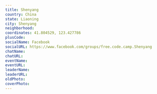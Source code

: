 ```yaml
---
title: Shenyang
country: China
state: Liaoning
city: Shenyang
neighborhood: 
coordinates: 41.804529, 123.427786
plusCode:
socialName: Facebook
socialURL: https://www.facebook.com/groups/free.code.camp.Shenyang
chatName:
chatURL:
eventName:
eventURL:
leaderName:
leaderURL:
oldPhoto: 
coverPhoto:
---
```

